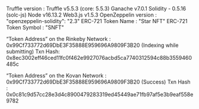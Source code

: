 Truffle version :
   Truffle v5.5.3 (core: 5.5.3)
   Ganache v7.0.1
   Solidity - 0.5.16 (solc-js)
   Node v16.13.2
   Web3.js v1.5.3
OpenZeppelin version : "openzeppelin-solidity": "2.3"
ERC-721 Token Name : "Star NFT"
ERC-721 Token Symbol : "SNFT"

“Token Address” on the Rinkeby Network : 0x99Cf733772d69DbE3F35888E959696A9809F3B20 (Indexing while submitting)
   Txn Hash: 0x8ec3002eff46ced11fc0f462e9927076acbd5ca7740312594c88b3559460485c 
                               
“Token Address” on the Kovan Network : 0x99Cf733772d69DbE3F35888E959696A9809F3B20 (Success)
   Txn Hash : 0x0c81c9d57cc28e3d4c8900479283319ed45449ae71fb97af5e3b9eaf558e9782
